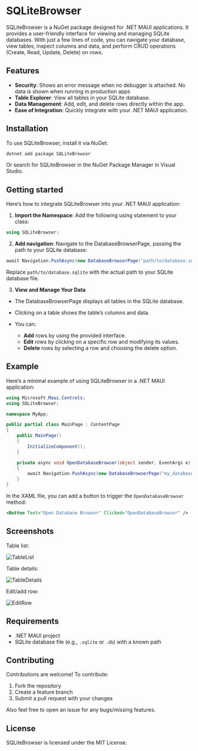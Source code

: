 # SQLiteBrowser

SQLiteBrowser is a NuGet package designed for .NET MAUI applications. It provides a user-friendly interface for viewing and managing SQLite databases. With just a few lines of code, you can navigate your database, view tables, inspect columns and data, and perform CRUD operations (Create, Read, Update, Delete) on rows.

## Features

- **Security**: Shows an error message when no debugger is attached. No data is shown when running in production apps
- **Table Explorer**: View all tables in your SQLite database.
- **Data Management**: Add, edit, and delete rows directly within the app.
- **Ease of Integration**: Quickly integrate with your .NET MAUI application.

## Installation

To use SQLiteBrowser, install it via NuGet:

```sh
dotnet add package SQLiteBrowser
```

Or search for SQLiteBrowser in the NuGet Package Manager in Visual Studio.

## Getting started

Here’s how to integrate SQLiteBrowser into your .NET MAUI application:

1. **Import the Namespace**: Add the following using statement to your class:

```cs
using SQLiteBrowser;
```

2. **Add navigation**: Navigate to the DatabaseBrowserPage, passing the path to your SQLite database:

```cs
await Navigation.PushAsync(new DatabaseBrowserPage("path/to/database.sqlite"));
```

Replace `path/to/database.sqlite` with the actual path to your SQLite database file.

3. **View and Manage Your Data**

- The DatabaseBrowserPage displays all tables in the SQLite database.

- Clicking on a table shows the table’s columns and data.

- You can:

  - **Add** rows by using the provided interface.
  - **Edit** rows by clicking on a specific row and modifying its values.
  - **Delete** rows by selecting a row and choosing the delete option.

## Example

Here’s a minimal example of using SQLiteBrowser in a .NET MAUI application:

```cs
using Microsoft.Maui.Controls;
using SQLiteBrowser;

namespace MyApp;

public partial class MainPage : ContentPage
{
    public MainPage()
    {
        InitializeComponent();
    }

    private async void OpenDatabaseBrowser(object sender, EventArgs e)
    {
        await Navigation.PushAsync(new DatabaseBrowserPage("my_database.sqlite"));
    }
}
```

In the XAML file, you can add a button to trigger the `OpenDatabaseBrowser` method:

```xml
<Button Text="Open Database Browser" Clicked="OpenDatabaseBrowser" />
```

## Screenshots

Table list:

![TableList](Docs/TableView.png)

Table details:

![TableDetails](Docs/TableDetails.png)

Edit/add row:

![EditRow](Docs/EditRow.png)

## Requirements

- .NET MAUI project
- SQLite database file (e.g., `.sqlite` or `.db`) with a known path

## Contributing

Contributions are welcome! To contribute:

1. Fork the repository
2. Create a feature branch
3. Submit a pull request with your changes

Also feel free to open an issue for any bugs/missing features.

## License

SQLiteBrowser is licensed under the MIT License.
